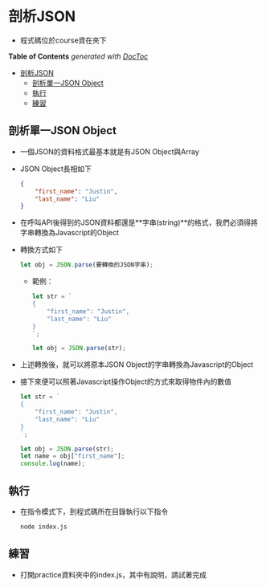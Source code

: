# 剖析JSON

- 程式碼位於course資在夾下

<!-- START doctoc generated TOC please keep comment here to allow auto update -->
<!-- DON'T EDIT THIS SECTION, INSTEAD RE-RUN doctoc TO UPDATE -->
**Table of Contents**  *generated with [DocToc](https://github.com/thlorenz/doctoc)*

- [剖析JSON](#%E5%89%96%E6%9E%90json)
  - [剖析單一JSON Object](#%E5%89%96%E6%9E%90%E5%96%AE%E4%B8%80json-object)
  - [執行](#%E5%9F%B7%E8%A1%8C)
  - [練習](#%E7%B7%B4%E7%BF%92)

<!-- END doctoc generated TOC please keep comment here to allow auto update -->

## 剖析單一JSON Object

- 一個JSON的資料格式最基本就是有JSON Object與Array

- JSON Object長相如下

  ```json
  {
      "first_name": "Justin",
      "last_name": "Liu"
  }
  ```

  

- 在呼叫API後得到的JSON資料都還是**字串(string)**的格式，我們必須得將字串轉換為Javascript的Object

- 轉換方式如下

  ```javascript
  let obj = JSON.parse(要轉換的JSON字串);
  ```

  - 範例：

    ```javascript
    let str = `
    {
        "first_name": "Justin",
        "last_name": "Liu"
    }
    `;
    
    let obj = JSON.parse(str);
    ```

- 上述轉換後，就可以將原本JSON Object的字串轉換為Javascript的Object

- 接下來便可以照著Javascript操作Object的方式來取得物件內的數值

  ```javascript
  let str = `
  {
      "first_name": "Justin",
      "last_name": "Liu"
  }
  `;
  
  let obj = JSON.parse(str);
  let name = obj["first_name"];
  console.log(name);
  ```

## 執行

- 在指令模式下，到程式碼所在目錄執行以下指令

  ```bash
  node index.js
  ```

## 練習

- 打開practice資料夾中的index.js，其中有說明，請試著完成